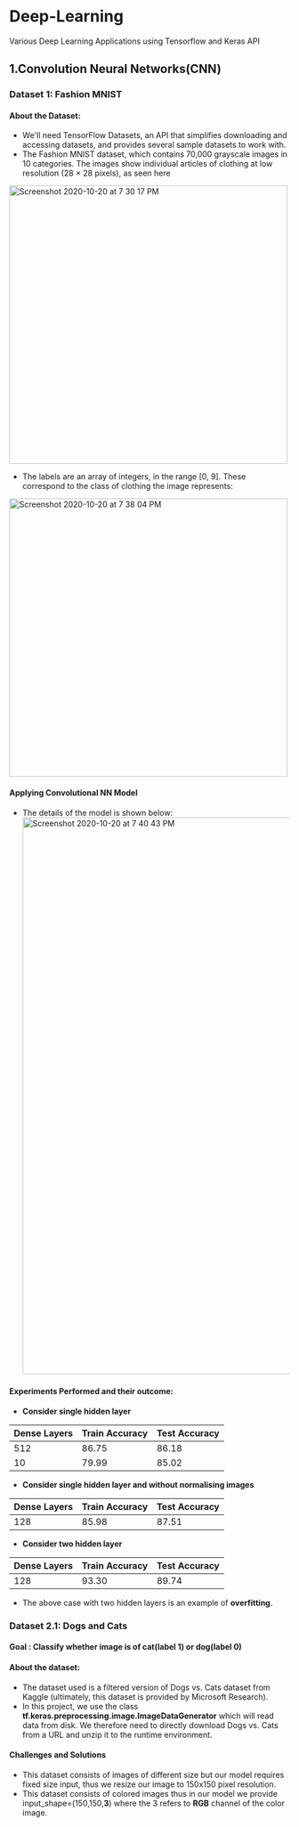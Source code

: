 # Deep-Learning
Various Deep Learning Applications using Tensorflow and Keras API

## 1.Convolution Neural Networks(CNN)

### Dataset 1: Fashion MNIST

#### About the Dataset:

- We'll need TensorFlow Datasets, an API that simplifies downloading and accessing datasets, and provides several sample datasets to work with.
- The Fashion MNIST dataset, which contains 70,000 grayscale images in 10 categories. The images show individual articles of clothing at low resolution (28  ×  28 pixels), as seen here

<img width="500" alt="Screenshot 2020-10-20 at 7 30 17 PM" src="https://user-images.githubusercontent.com/31176045/96596906-da6b5500-130a-11eb-8506-6d7197f45639.png">


- The labels are an array of integers, in the range [0, 9]. These correspond to the class of clothing the image represents:

<img width="500" alt="Screenshot 2020-10-20 at 7 38 04 PM" src="https://user-images.githubusercontent.com/31176045/96597783-da1f8980-130b-11eb-840d-821fec7adb39.png">

#### Applying Convolutional NN Model

- The details of the model is shown below:
  <img width="1000" alt="Screenshot 2020-10-20 at 7 40 43 PM" src="https://user-images.githubusercontent.com/31176045/96598268-53b77780-130c-11eb-9547-109ba56067cc.png">
  
  
#### Experiments Performed and their outcome:

- **Consider single hidden layer**

| Dense Layers  | Train Accuracy | Test Accuracy |
| ------------- | -------------- | ------------- |
|    512        |    86.75       |     86.18     |
|    10         |    79.99       |     85.02     |

- **Consider single hidden layer and without normalising images**

| Dense Layers  | Train Accuracy | Test Accuracy |
| ------------- | -------------- | ------------- |
|    128        |    85.98       |     87.51     |

- **Consider two hidden layer**

| Dense Layers  | Train Accuracy | Test Accuracy |
| ------------- | -------------- | ------------- |
|    128        |    93.30       |     89.74     |

- The above case with two hidden layers is an example of **overfitting**.


### Dataset 2.1: Dogs and Cats

#### Goal : Classify whether image is of cat(label 1) or dog(label 0)

#### About the dataset:

- The dataset used is a filtered version of Dogs vs. Cats dataset from Kaggle (ultimately, this dataset is provided by Microsoft Research).
- In this project, we use the class **tf.keras.preprocessing.image.ImageDataGenerator** which will read data from disk. We therefore need to directly download Dogs vs. Cats from a URL and unzip it to the runtime environment.

#### Challenges and Solutions

- This dataset consists of images of different size but our model requires fixed size input, thus we resize our image to 150x150 pixel resolution.
- This dataset consists of colored images thus in our model we provide input_shape=(150,150,**3**) where the 3 refers to **RGB** channel of the color image.



